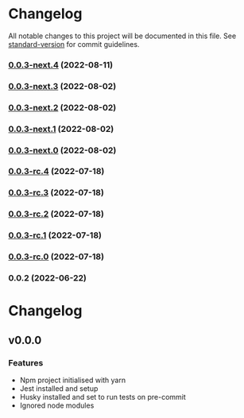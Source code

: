 # Changelog

All notable changes to this project will be documented in this file. See [standard-version](https://github.com/conventional-changelog/standard-version) for commit guidelines.

### [0.0.3-next.4](https://github.com/whpptjs/whppt-next/compare/v0.0.3-next.3...v0.0.3-next.4) (2022-08-11)

### [0.0.3-next.3](https://github.com/whpptjs/whppt-next/compare/v0.0.3-next.1...v0.0.3-next.3) (2022-08-02)

### [0.0.3-next.2](https://github.com/whpptjs/whppt-next/compare/v0.0.3-next.1...v0.0.3-next.2) (2022-08-02)

### [0.0.3-next.1](https://github.com/whpptjs/whppt-next/compare/v0.0.3-next.0...v0.0.3-next.1) (2022-08-02)

### [0.0.3-next.0](https://github.com/whpptjs/whppt-next/compare/v0.0.3-rc.4...v0.0.3-next.0) (2022-08-02)

### [0.0.3-rc.4](https://github.com/whpptjs/whppt-next/compare/v0.0.3-rc.3...v0.0.3-rc.4) (2022-07-18)

### [0.0.3-rc.3](https://github.com/whpptjs/whppt-next/compare/v0.0.3-rc.2...v0.0.3-rc.3) (2022-07-18)

### [0.0.3-rc.2](https://github.com/whpptjs/whppt-next/compare/v0.0.3-rc.1...v0.0.3-rc.2) (2022-07-18)

### [0.0.3-rc.1](https://github.com/whpptjs/whppt-next/compare/v0.0.3-rc.0...v0.0.3-rc.1) (2022-07-18)

### [0.0.3-rc.0](https://github.com/whpptjs/whppt-next/compare/v0.0.2...v0.0.3-rc.0) (2022-07-18)

### 0.0.2 (2022-06-22)

# Changelog

## v0.0.0

### Features

- Npm project initialised with yarn
- Jest installed and setup
- Husky installed and set to run tests on pre-commit
- Ignored node modules
